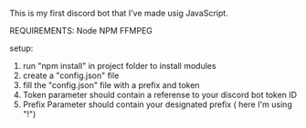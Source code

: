 This is my first discord bot that I've made usig JavaScript.

REQUIREMENTS:
Node
NPM
FFMPEG


setup:

1. run "npm install" in project folder to install modules
2. create a "config.json" file
3. fill the "config.json" file with a prefix and token
4. Token parameter should contain a referense to your discord bot token ID
5. Prefix Parameter should contain your designated prefix ( here I'm using "!")


